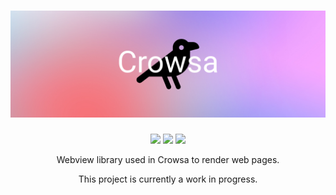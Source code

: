 <h1 align="center">
  <img src="../assets/banner.jpg">
</h1>
  <p align="center">
    <img src="https://img.shields.io/badge/project:%20hyaline-000?style=for-the-badge"/>
    <a href="https://www.rust-lang.org" target="_blank"><img src="https://img.shields.io/badge/made%20in%20rust-000?style=for-the-badge&logo=rust&logoColor=white"/></a>
    <a href="https://isocpp.org/" target="_blank"><img src="https://img.shields.io/badge/ffi%20bindings%20made%20in%20c++-00599C?style=for-the-badge&logo=cplusplus&logoColor=white"/></a>
  </p>
<p align="center">Webview library used in Crowsa to render web pages.</p>
<p align="center">This project is currently a work in progress.</p>
